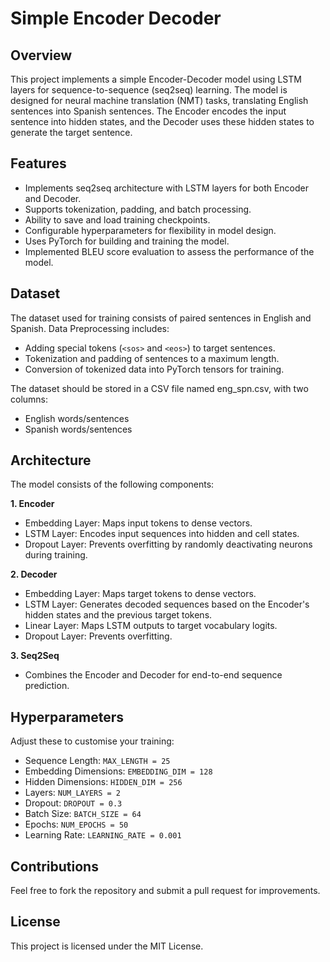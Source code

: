 # Simple Encoder Decoder

## Overview
This project implements a simple Encoder-Decoder model using LSTM layers for sequence-to-sequence (seq2seq) learning. The model is designed for neural machine translation (NMT) tasks, translating English sentences into Spanish sentences. The Encoder encodes the input sentence into hidden states, and the Decoder uses these hidden states to generate the target sentence.

## Features
* Implements seq2seq architecture with LSTM layers for both Encoder and Decoder.
* Supports tokenization, padding, and batch processing.
* Ability to save and load training checkpoints.
* Configurable hyperparameters for flexibility in model design.
* Uses PyTorch for building and training the model.
* Implemented BLEU score evaluation to assess the performance of the model.

## Dataset
The dataset used for training consists of paired sentences in English and Spanish.
Data Preprocessing includes:
* Adding special tokens (`<sos>` and `<eos>`) to target sentences.
* Tokenization and padding of sentences to a maximum length.
* Conversion of tokenized data into PyTorch tensors for training.

The dataset should be stored in a CSV file named eng_spn.csv, with two columns:
* English words/sentences
* Spanish words/sentences

## Architecture
The model consists of the following components:

**1. Encoder**
* Embedding Layer: Maps input tokens to dense vectors.
* LSTM Layer: Encodes input sequences into hidden and cell states.
* Dropout Layer: Prevents overfitting by randomly deactivating neurons during training.

**2. Decoder**
* Embedding Layer: Maps target tokens to dense vectors.
* LSTM Layer: Generates decoded sequences based on the Encoder's hidden states and the previous target tokens.
* Linear Layer: Maps LSTM outputs to target vocabulary logits.
* Dropout Layer: Prevents overfitting.

**3. Seq2Seq**
* Combines the Encoder and Decoder for end-to-end sequence prediction.

## Hyperparameters
Adjust these to customise your training:
* Sequence Length: `MAX_LENGTH = 25`
* Embedding Dimensions: `EMBEDDING_DIM = 128`
* Hidden Dimensions: `HIDDEN_DIM = 256`
* Layers: `NUM_LAYERS = 2`
* Dropout: `DROPOUT = 0.3`
* Batch Size: `BATCH_SIZE = 64`
* Epochs: `NUM_EPOCHS = 50`
* Learning Rate: `LEARNING_RATE = 0.001`

## Contributions
Feel free to fork the repository and submit a pull request for improvements.

## License
This project is licensed under the MIT License.
